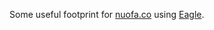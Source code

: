 Some useful footprint for [nuofa.co](http://nuofa.co) using [Eagle](https://www.autodesk.com/products/eagle).
